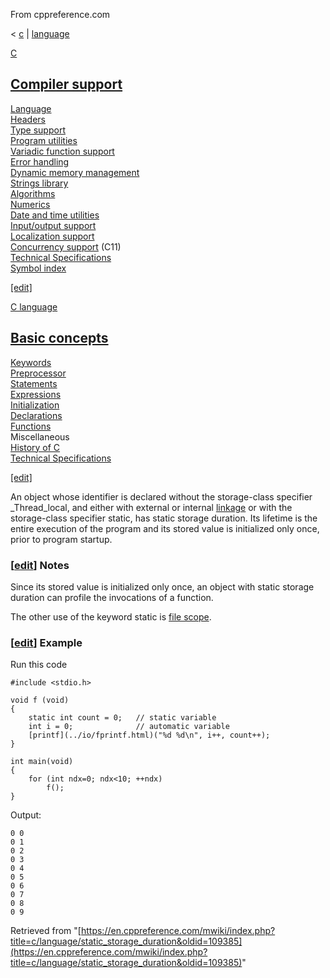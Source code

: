 From cppreference.com

< [c](../../c.html "c")‎ | [language](../language.html "c/language")

[ C](../../c.html "c")

[Compiler support](../compiler_support.html "c/compiler support")  
---  
[Language](../language.html "c/language")  
[Headers](../header.html "c/header")  
[Type support](../types.html "c/types")  
[Program utilities](../program.html "c/program")  
[Variadic function support](../variadic.html "c/variadic")  
[Error handling](../error.html "c/error")  
[Dynamic memory management](../memory.html "c/memory")  
[Strings library](../string.html "c/string")  
[Algorithms](../algorithm.html "c/algorithm")  
[Numerics](../numeric.html "c/numeric")  
[Date and time utilities](../chrono.html "c/chrono")  
[Input/output support](../io.html "c/io")  
[Localization support](../locale.html "c/locale")  
[Concurrency support](../thread.html "c/thread") (C11)  
[Technical Specifications](../experimental.html "c/experimental")  
[Symbol index](../index.html "c/symbol index")  
  
[[edit]](https://en.cppreference.com/mwiki/index.php?title=Template:c/navbar_content&action=edit)

[ C language](../language.html "c/language")

[Basic concepts](basic_concepts.html "c/language/basic concepts")  
---  
[ Keywords](../keyword.html "c/keyword")  
[ Preprocessor](../preprocessor.html "c/preprocessor")  
[ Statements](statements.html "c/language/statements")  
[ Expressions](operators.html "c/language/expressions")  
[ Initialization](initialization.html "c/language/initialization")  
[ Declarations](declarations.html "c/language/declarations")  
[ Functions](functions.html "c/language/functions")  
Miscellaneous  
[ History of C](history.html "c/language/history")  
[Technical Specifications](../experimental.html "c/experimental")  
  
[[edit]](https://en.cppreference.com/mwiki/index.php?title=Template:c/language/navbar_content&action=edit)

An object whose identifier is declared without the storage-class specifier _Thread_local, and either with external or internal [linkage](storage_class_specifiers.html#Linkage "c/language/storage duration") or with the storage-class specifier static, has static storage duration. Its lifetime is the entire execution of the program and its stored value is initialized only once, prior to program startup. 

### [[edit](https://en.cppreference.com/mwiki/index.php?title=c/language/static_storage_duration&action=edit&section=1 "Edit section: Notes")] Notes

Since its stored value is initialized only once, an object with static storage duration can profile the invocations of a function. 

The other use of the keyword static is [file scope](file_scope.html "c/language/file scope"). 

### [[edit](https://en.cppreference.com/mwiki/index.php?title=c/language/static_storage_duration&action=edit&section=2 "Edit section: Example")] Example

Run this code
    
    
    #include <stdio.h>
     
    void f (void)
    {
        static int count = 0;   // static variable   
        int i = 0;              // automatic variable
        [printf](../io/fprintf.html)("%d %d\n", i++, count++);
    }
     
    int main(void)
    {
        for (int ndx=0; ndx<10; ++ndx)
            f();
    }

Output: 
    
    
    0 0
    0 1
    0 2
    0 3
    0 4
    0 5
    0 6
    0 7
    0 8
    0 9

Retrieved from "[https://en.cppreference.com/mwiki/index.php?title=c/language/static_storage_duration&oldid=109385](https://en.cppreference.com/mwiki/index.php?title=c/language/static_storage_duration&oldid=109385)" 
